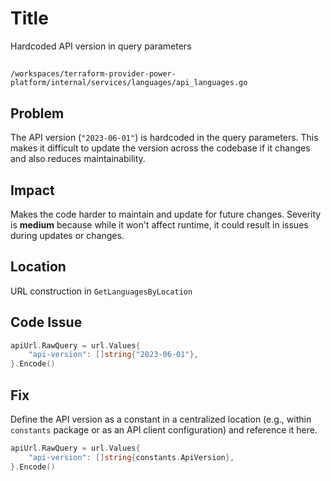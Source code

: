 # Title

Hardcoded API version in query parameters

##

`/workspaces/terraform-provider-power-platform/internal/services/languages/api_languages.go`

## Problem

The API version (`"2023-06-01"`) is hardcoded in the query parameters. This makes it difficult to update the version across the codebase if it changes and also reduces maintainability.

## Impact

Makes the code harder to maintain and update for future changes. Severity is **medium** because while it won't affect runtime, it could result in issues during updates or changes.

## Location

URL construction in `GetLanguagesByLocation`

## Code Issue

```go
apiUrl.RawQuery = url.Values{
    "api-version": []string{"2023-06-01"},
}.Encode()
```

## Fix

Define the API version as a constant in a centralized location (e.g., within `constants` package or as an API client configuration) and reference it here.

```go
apiUrl.RawQuery = url.Values{
    "api-version": []string{constants.ApiVersion},
}.Encode()
```